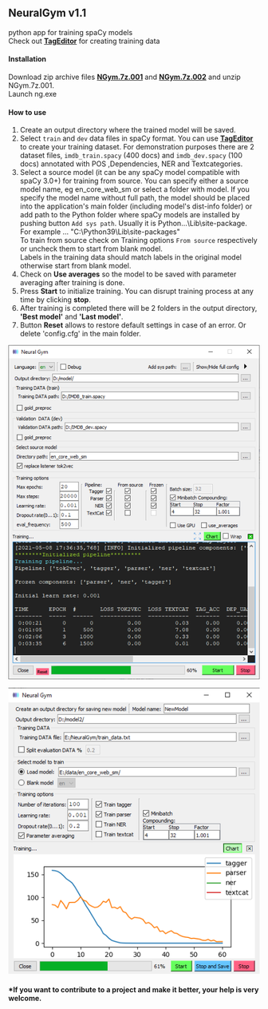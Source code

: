 ## NeuralGym v1.1
python app for training spaCy models<br/>
Check out [**TagEditor**](https://github.com/d5555/TagEditor) for creating training data
#### Installation
<!---**Option 1**: No installation required.--->
Download zip archive files [**NGym.7z.001**](https://github.com/d5555/NeuralGym/raw/master/NGym.7z.001) and  [**NGym.7z.002**](https://github.com/d5555/NeuralGym/raw/master/NGym.7z.002) and unzip NGym.7z.001.<br/>
Launch ng.exe <br/>
<!---**Option 2**: Download **NGym** folder with python files. Run **ng.pyw** (You will need pyqt5, spaCy and matpotlib to be installed on your PC). In this mode you can use spacy.prefer_gpu() option.<br/>--->
#### How to use
1. Create an output directory where the trained model will be saved.<br/>
2. Select `train` and `dev` data files in spaCy format. You can use [**TagEditor**](https://github.com/d5555/TagEditor) to create your training dataset. For demonstration purposes there are 2 dataset files, `imdb_train.spacy` (400 docs) and `imdb_dev.spacy` (100 docs) annotated with POS ,Dependencies, NER and Textcategories.
3. Select a source model (it can be any spaCy model compatible with spaCy 3.0+) for training from source. You can specify either a source model name, eg en_core_web_sm or select a folder with model. If you specify the model name without full path, the model should be placed into the application's main folder (including model's dist-info folder) or add path to the Python folder where spaCy models are installed by pushing button `Add sys path`. Usually it is Python...\Lib\site-package. For example ... "C:\Python39\Lib\site-packages" <br/> To train from source check on Training options `From source` respectively or uncheck them to start from blank model. <br/>Labels in the training data should match labels in the original model otherwise start from blank model. 
4. Check on **Use averages** so the model to be saved with parameter averaging after training is done.
5. Press **Start** to initialize training. You can disrupt training process at any time by clicking **stop**. 
6. After training is completed there will be 2 folders in the output directory, **'Best model'** and **'Last model'**.
7. Button **Reset** allows to restore default settings in case of an error. Or delete 'config.cfg' in the main folder.

<img src="https://github.com/d5555/NeuralGym/blob/master/NGym.png" width="550" >

![alt text](https://github.com/d5555/NeuralGym/blob/master/NGymChart.png)


#### *If you want to contribute to a project and make it better, your help is very welcome.

